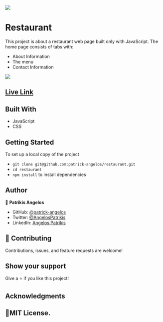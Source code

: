 ![](https://img.shields.io/badge/Microverse-blueviolet)

# Restaurant

This project is about a restaurant web page built only with JavaScript. The home page consists of tabs with:
- About Information
- The menu
- Contact Information

![](./scrn/scrn.png)

## [Live Link](https://patrick-angelos.github.io/restaurant/)

## Built With

- JavaScript
- CSS

## Getting Started

To set up a local copy of the project

- `git clone git@github.com:patrick-angelos/restaurant.git`
- `cd restaurant`
- `npm install` to install dependencies


## Author

👤 **Patrikis Angelos**

- GitHub: [@patrick-angelos](https://github.com/patrick-angelos)
- Twitter: [@AngelosPatrikis](https://twitter.com/AngelosPatrikis)
- LinkedIn: [Angelos Patrikis](https://www.linkedin.com/in/angelos-patrikis-a590a61b5/)

## 🤝 Contributing

Contributions, issues, and feature requests are welcome!

## Show your support

Give a ⭐️ if you like this project!

## Acknowledgments

## 📝MIT License.